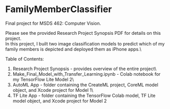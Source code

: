 # FamilyMemberClassifier

Final project for MSDS 462: Computer Vision.

Please see the provided Research Project Synopsis PDF for details on this project.\
In this project, I built two image classification models to predict which of my family members is depicted and deployed them as iPhone apps.\

Table of Contents:
1. Research Project Synopsis - provides overview of the entire project\
2. Make_Final_Model_with_Transfer_Learning.ipynb - Colab notebook for my TensorFlow Lite Model 2\
3. AutoML App - folder containing the CreateML project, CoreML model object, and Xcode project for Model 1\
4. TF Lite App - folder containing the TensorFlow Colab model, TF Lite model object, and Xcode project for Model 2
